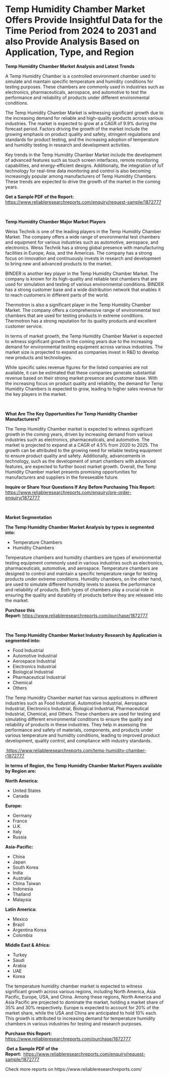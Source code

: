 <p><h1>Temp Humidity Chamber Market Offers Provide Insightful Data for the Time Period from 2024 to 2031 and also Provide Analysis Based on Application, Type, and Region</h1></p><p><strong>Temp Humidity Chamber Market Analysis and Latest Trends</strong></p>
<p><p>A Temp Humidity Chamber is a controlled environment chamber used to simulate and maintain specific temperature and humidity conditions for testing purposes. These chambers are commonly used in industries such as electronics, pharmaceuticals, aerospace, and automotive to test the performance and reliability of products under different environmental conditions.</p><p>The Temp Humidity Chamber Market is witnessing significant growth due to the increasing demand for reliable and high-quality products across various industries. The market is expected to grow at a CAGR of 9.9% during the forecast period. Factors driving the growth of the market include the growing emphasis on product quality and safety, stringent regulations and standards for product testing, and the increasing adoption of temperature and humidity testing in research and development activities.</p><p>Key trends in the Temp Humidity Chamber Market include the development of advanced features such as touch screen interfaces, remote monitoring capabilities, and energy-efficient designs. Additionally, the integration of IoT technology for real-time data monitoring and control is also becoming increasingly popular among manufacturers of Temp Humidity Chambers. These trends are expected to drive the growth of the market in the coming years.</p></p>
<p><strong>Get a Sample PDF of the Report:&nbsp;</strong> <a href="https://www.reliableresearchreports.com/enquiry/request-sample/1872777">https://www.reliableresearchreports.com/enquiry/request-sample/1872777</a></p>
<p>&nbsp;</p>
<p><strong>Temp Humidity Chamber Major Market Players</strong></p>
<p><p>Weiss Technik is one of the leading players in the Temp Humidity Chamber Market. The company offers a wide range of environmental test chambers and equipment for various industries such as automotive, aerospace, and electronics. Weiss Technik has a strong global presence with manufacturing facilities in Europe, Asia, and the Americas. The company has a strong focus on innovation and continuously invests in research and development to bring new and advanced products to the market.</p><p>BINDER is another key player in the Temp Humidity Chamber Market. The company is known for its high-quality and reliable test chambers that are used for simulation and testing of various environmental conditions. BINDER has a strong customer base and a wide distribution network that enables it to reach customers in different parts of the world.</p><p>Thermotron is also a significant player in the Temp Humidity Chamber Market. The company offers a comprehensive range of environmental test chambers that are used for testing products in extreme conditions. Thermotron has a strong reputation for its quality products and excellent customer service.</p><p>In terms of market growth, the Temp Humidity Chamber Market is expected to witness significant growth in the coming years due to the increasing demand for environmental testing equipment across various industries. The market size is projected to expand as companies invest in R&D to develop new products and technologies.</p><p>While specific sales revenue figures for the listed companies are not available, it can be estimated that these companies generate substantial revenue based on their strong market presence and customer base. With the increasing focus on product quality and reliability, the demand for Temp Humidity Chambers is expected to grow, leading to higher sales revenue for the key players in the market.</p></p>
<p>&nbsp;</p>
<p><strong>What Are The Key Opportunities For Temp Humidity Chamber Manufacturers?</strong></p>
<p><p>The Temp Humidity Chamber market is expected to witness significant growth in the coming years, driven by increasing demand from various industries such as electronics, pharmaceuticals, and automotive. The market is projected to expand at a CAGR of 4.5% from 2020 to 2025. The growth can be attributed to the growing need for reliable testing equipment to ensure product quality and safety. Additionally, advancements in technology, such as the development of smart chambers with advanced features, are expected to further boost market growth. Overall, the Temp Humidity Chamber market presents promising opportunities for manufacturers and suppliers in the foreseeable future.</p></p>
<p><strong>Inquire or Share Your Questions If Any Before Purchasing This Report:</strong> <a href="https://www.reliableresearchreports.com/enquiry/pre-order-enquiry/1872777">https://www.reliableresearchreports.com/enquiry/pre-order-enquiry/1872777</a></p>
<p>&nbsp;</p>
<p><strong>Market Segmentation</strong></p>
<p><strong>The Temp Humidity Chamber Market Analysis by types is segmented into:</strong></p>
<p><ul><li>Temperature Chambers</li><li>Humidity Chambers</li></ul></p>
<p><p>Temperature chambers and humidity chambers are types of environmental testing equipment commonly used in various industries such as electronics, pharmaceuticals, automotive, and aerospace. Temperature chambers are designed to control and maintain a specific temperature range for testing products under extreme conditions. Humidity chambers, on the other hand, are used to simulate different humidity levels to assess the performance and reliability of products. Both types of chambers play a crucial role in ensuring the quality and durability of products before they are released into the market.</p></p>
<p><strong>Purchase this Report:&nbsp;</strong><a href="https://www.reliableresearchreports.com/purchase/1872777">https://www.reliableresearchreports.com/purchase/1872777</a></p>
<p>&nbsp;</p>
<p><strong>The Temp Humidity Chamber Market Industry Research by Application is segmented into:</strong></p>
<p><ul><li>Food Industrial</li><li>Automotive Industrial</li><li>Aerospace Industrial</li><li>Electronics Industrial</li><li>Biological Industrial</li><li>Pharmaceutical Industrial</li><li>Chemical</li><li>Others</li></ul></p>
<p><p>The Temp Humidity Chamber market has various applications in different industries such as Food Industrial, Automotive Industrial, Aerospace Industrial, Electronics Industrial, Biological Industrial, Pharmaceutical Industrial, Chemical, and Others. These chambers are used for testing and simulating different environmental conditions to ensure the quality and reliability of products in these industries. They help in assessing the performance and safety of materials, components, and products under various temperature and humidity conditions, leading to improved product development, quality control, and compliance with industry standards.</p></p>
<p><a href="https://www.reliableresearchreports.com/temp-humidity-chamber-r1872777">&nbsp;https://www.reliableresearchreports.com/temp-humidity-chamber-r1872777</a></p>
<p><strong>In terms of Region, the Temp Humidity Chamber Market Players available by Region are:</strong></p>
<p>
    <p> <strong> North America: </strong>
        <ul>
            <li>United States</li>
            <li>Canada</li>
        </ul>
        </p> 
    <p> <strong> Europe: </strong>
        <ul>
            <li>Germany</li>
            <li>France</li>
            <li>U.K.</li>
            <li>Italy</li>
            <li>Russia</li>
        </ul>
        </p> 
    <p> <strong> Asia-Pacific: </strong>
        <ul>
            <li>China</li>
            <li>Japan</li>
            <li>South Korea</li>
            <li>India</li>
            <li>Australia</li>
            <li>China Taiwan</li>
            <li>Indonesia</li>
            <li>Thailand</li>
            <li>Malaysia</li>
        </ul>
        </p> 
    <p> <strong> Latin America: </strong>
        <ul>
            <li>Mexico</li>
            <li>Brazil</li>
            <li>Argentina Korea</li>
            <li>Colombia</li>
        </ul>
        </p> 
    <p> <strong> Middle East & Africa: </strong>
        <ul>
            <li>Turkey</li>
            <li>Saudi</li>
            <li>Arabia</li>
            <li>UAE</li>
            <li>Korea</li>
        </ul>
    </p>
    </p>
<p><p>The temperature humidity chamber market is expected to witness significant growth across various regions, including North America, Asia Pacific, Europe, USA, and China. Among these regions, North America and Asia Pacific are projected to dominate the market, holding a market share of 35% and 30% respectively. Europe is expected to account for 20% of the market share, while the USA and China are anticipated to hold 10% each. This growth is attributed to increasing demand for temperature humidity chambers in various industries for testing and research purposes.</p></p>
<p><strong>Purchase this Report: </strong><a href="https://www.reliableresearchreports.com/purchase/1872777">https://www.reliableresearchreports.com/purchase/1872777</a></p>
<p>&nbsp;<strong>Get a Sample PDF of the Report:&nbsp;&nbsp;</strong><a href="https://www.reliableresearchreports.com/enquiry/request-sample/1872777">https://www.reliableresearchreports.com/enquiry/request-sample/1872777</a></p>
<p><strong></strong></p>
<p>Check more reports on https://www.reliableresearchreports.com/</p>